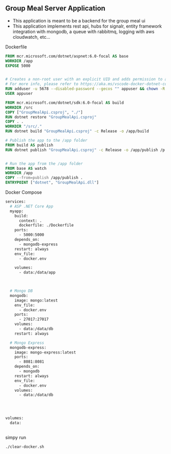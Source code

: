 

## Group Meal Server Application 

- This application is meant to be a backend for the group meal ui 
- This application implements rest api, hubs for signalr, entity framework integration with mongodb, a queue with rabbitmq, logging with aws cloudwatch, etc... 




Dockerfile 
```Dockerfile
FROM mcr.microsoft.com/dotnet/aspnet:6.0-focal AS base
WORKDIR /app
EXPOSE 5000


# Creates a non-root user with an explicit UID and adds permission to access the /app folder
# For more info, please refer to https://aka.ms/vscode-docker-dotnet-configure-containers
RUN adduser -u 5678 --disabled-password --gecos "" appuser && chown -R appuser /app
USER appuser

FROM mcr.microsoft.com/dotnet/sdk:6.0-focal AS build
WORKDIR /src
COPY ["GroupMealApi.csproj", "./"]
RUN dotnet restore "GroupMealApi.csproj"
COPY . .
WORKDIR "/src/."
RUN dotnet build "GroupMealApi.csproj" -c Release -o /app/build

# Publish the app to the /app folder
FROM build AS publish
RUN dotnet publish "GroupMealApi.csproj" -c Release -o /app/publish /p:UseAppHost=true


# Run the app from the /app folder
FROM base AS watch 
WORKDIR /app
COPY --from=publish /app/publish .
ENTRYPOINT ["dotnet", "GroupMealApi.dll"]
```


Docker Compose 
```Dockerfile
services:
  # ASP .NET Core App
  myapp:
    build:
      context: .
      dockerfile: ./Dockerfile
    ports:
      - 5000:5000
    depends_on:
      - mongodb-express
    restart: always
    env_file:
      - docker.env

    volumes:
      - data:/data/app
    


  # Mongo DB
  mongodb:
    image: mongo:latest
    env_file:
      - docker.env
    ports:
      - 27017:27017
    volumes:
      - data:/data/db
    restart: always

  # Mongo Express
  mongodb-express:
    image: mongo-express:latest
    ports:
      - 8081:8081
    depends_on:
      - mongodb
    restart: always
    env_file:
      - docker.env
    volumes:
      - data:/data/db
  
    


volumes:
  data:
  
```


simpy run 
```bash 
./clear-docker.sh
```
